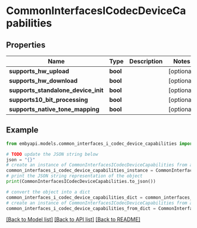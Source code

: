 # CommonInterfacesICodecDeviceCapabilities


## Properties

Name | Type | Description | Notes
------------ | ------------- | ------------- | -------------
**supports_hw_upload** | **bool** |  | [optional] 
**supports_hw_download** | **bool** |  | [optional] 
**supports_standalone_device_init** | **bool** |  | [optional] 
**supports10_bit_processing** | **bool** |  | [optional] 
**supports_native_tone_mapping** | **bool** |  | [optional] 

## Example

```python
from embyapi.models.common_interfaces_i_codec_device_capabilities import CommonInterfacesICodecDeviceCapabilities

# TODO update the JSON string below
json = "{}"
# create an instance of CommonInterfacesICodecDeviceCapabilities from a JSON string
common_interfaces_i_codec_device_capabilities_instance = CommonInterfacesICodecDeviceCapabilities.from_json(json)
# print the JSON string representation of the object
print(CommonInterfacesICodecDeviceCapabilities.to_json())

# convert the object into a dict
common_interfaces_i_codec_device_capabilities_dict = common_interfaces_i_codec_device_capabilities_instance.to_dict()
# create an instance of CommonInterfacesICodecDeviceCapabilities from a dict
common_interfaces_i_codec_device_capabilities_from_dict = CommonInterfacesICodecDeviceCapabilities.from_dict(common_interfaces_i_codec_device_capabilities_dict)
```
[[Back to Model list]](../README.md#documentation-for-models) [[Back to API list]](../README.md#documentation-for-api-endpoints) [[Back to README]](../README.md)



